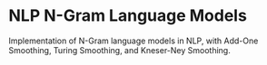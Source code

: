 # NLP N-Gram Language Models
Implementation of N-Gram language models in NLP, with Add-One Smoothing, Turing Smoothing, and Kneser-Ney Smoothing.
